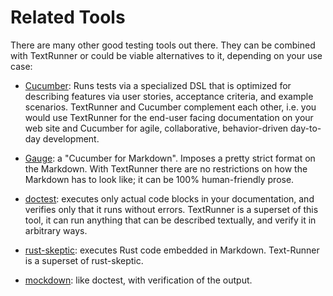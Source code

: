# Related Tools

There are many other good testing tools out there. They can be combined with
TextRunner or could be viable alternatives to it, depending on your use case:

- [Cucumber](https://cucumber.io): Runs tests via a specialized DSL that is
  optimized for describing features via user stories, acceptance criteria, and
  example scenarios. TextRunner and Cucumber complement each other, i.e. you
  would use TextRunner for the end-user facing documentation on your web site
  and Cucumber for agile, collaborative, behavior-driven day-to-day development.

- [Gauge](http://getgauge.io): a "Cucumber for Markdown". Imposes a pretty
  strict format on the Markdown. With TextRunner there are no restrictions on
  how the Markdown has to look like; it can be 100% human-friendly prose.

- [doctest](https://docs.python.org/3/library/doctest.html): executes only
  actual code blocks in your documentation, and verifies only that it runs
  without errors. TextRunner is a superset of this tool, it can run anything
  that can be described textually, and verify it in arbitrary ways.
  
- [rust-skeptic](https://github.com/brson/rust-skeptic): executes Rust code embedded in Markdown.
  Text-Runner is a superset of rust-skeptic.

- [mockdown](https://github.com/pjeby/mockdown): like doctest, with verification
  of the output.
